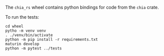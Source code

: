 The `chia_rs` wheel contains python bindings for code from the `chia` crate.

To run the tests:
```
cd wheel
pytho -m venv venv
. ./venv/bin/activate
python -m pip install -r requirements.txt
maturin develop
python -m pytest ../tests
```

